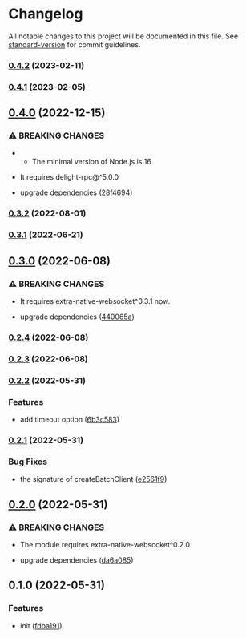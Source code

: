 # Changelog

All notable changes to this project will be documented in this file. See [standard-version](https://github.com/conventional-changelog/standard-version) for commit guidelines.

### [0.4.2](https://github.com/delight-rpc/extra-native-websocket/compare/v0.4.1...v0.4.2) (2023-02-11)

### [0.4.1](https://github.com/delight-rpc/extra-native-websocket/compare/v0.4.0...v0.4.1) (2023-02-05)

## [0.4.0](https://github.com/delight-rpc/extra-native-websocket/compare/v0.3.2...v0.4.0) (2022-12-15)


### ⚠ BREAKING CHANGES

* - The minimal version of Node.js is 16
- It requires delight-rpc@^5.0.0

* upgrade dependencies ([28f4694](https://github.com/delight-rpc/extra-native-websocket/commit/28f46940c3f419fcea2f4d3c7d7aea6a1db65085))

### [0.3.2](https://github.com/delight-rpc/extra-native-websocket/compare/v0.3.1...v0.3.2) (2022-08-01)

### [0.3.1](https://github.com/delight-rpc/extra-native-websocket/compare/v0.3.0...v0.3.1) (2022-06-21)

## [0.3.0](https://github.com/delight-rpc/extra-native-websocket/compare/v0.2.4...v0.3.0) (2022-06-08)


### ⚠ BREAKING CHANGES

* It requires extra-native-websocket^0.3.1 now.

* upgrade dependencies ([440065a](https://github.com/delight-rpc/extra-native-websocket/commit/440065acc8eb584767ce35e323f78d10b4569149))

### [0.2.4](https://github.com/delight-rpc/extra-native-websocket/compare/v0.2.3...v0.2.4) (2022-06-08)

### [0.2.3](https://github.com/delight-rpc/extra-native-websocket/compare/v0.2.2...v0.2.3) (2022-06-08)

### [0.2.2](https://github.com/delight-rpc/extra-native-websocket/compare/v0.2.1...v0.2.2) (2022-05-31)


### Features

* add timeout option ([6b3c583](https://github.com/delight-rpc/extra-native-websocket/commit/6b3c5833012d233b5086c6f111bfdf8a83206cff))

### [0.2.1](https://github.com/delight-rpc/extra-native-websocket/compare/v0.2.0...v0.2.1) (2022-05-31)


### Bug Fixes

* the signature of createBatchClient ([e2561f9](https://github.com/delight-rpc/extra-native-websocket/commit/e2561f97f27497780c0e0985c4fd86173ddc3052))

## [0.2.0](https://github.com/delight-rpc/extra-native-websocket/compare/v0.1.0...v0.2.0) (2022-05-31)


### ⚠ BREAKING CHANGES

* The module requires extra-native-websocket^0.2.0

* upgrade dependencies ([da6a085](https://github.com/delight-rpc/extra-native-websocket/commit/da6a0850a24e8db23ce64ada2a45da03a61135da))

## 0.1.0 (2022-05-31)


### Features

* init ([fdba191](https://github.com/delight-rpc/extra-native-websocket/commit/fdba19162f579e11ca7d1b399f30595649531f53))
